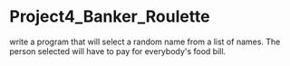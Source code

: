 # Project4_Banker_Roulette

write a program that will select a random name from a list of names. The person selected will have to pay for everybody's food bill.
